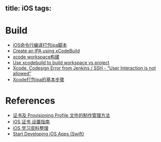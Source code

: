 title: iOS
tags:
---

# Build

- [iOS命令行编译打包ipa脚本](http://www.jianshu.com/p/c14560f4609b)
- [Create an IPA using xCodeBuild](http://sergioestevao.com/2014/03/08/create-an-ipa-using-xcodebuild/)
- [xcode workspace构建](http://www.jianshu.com/p/f6537dc56eac)
- [Use xcodebuild to build workspace vs project](https://coderwall.com/p/rv2lgw/use-xcodebuild-to-build-workspace-vs-project)
- [Xcode, Codesign Error from Jenkins / SSH - “User Interaction is not allowed”](http://stackoverflow.com/questions/26475404/xcode-codesign-error-from-jenkins-ssh-user-interaction-is-not-allowed)
- [Xcode打包ipa的基本步骤](http://www.jianshu.com/p/a19d2d0747ee)



# References
- [证书及 Provisioning Profile 文件的制作管理方法](http://blog.fir.im/zhengshu/)
- [iOS 证书 设置指南](http://docs.jpush.cn/pages/viewpage.action?pageId=1343727)
- [iOS 学习资料整理](https://github.com/Aufree/trip-to-iOS)
- [Start Developing iOS Apps (Swift)](https://developer.apple.com/library/ios/referencelibrary/GettingStarted/DevelopiOSAppsSwift/index.html#//apple_ref/doc/uid/TP40015214-CH2-SW1)
